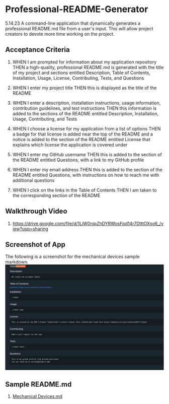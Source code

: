 # Professional-README-Generator
5.14.23 A command-line application that dynamically generates a professional README.md file from a user's input. This will allow project creators to devote more time working on the project.

## Acceptance Criteria

1. WHEN I am prompted for information about my application repository THEN a high-quality, professional README.md is generated with the title of my project and sections entitled Description, Table of Contents, Installation, Usage, License, Contributing, Tests, and Questions

2. WHEN I enter my project title THEN this is displayed as the title of the README

3. WHEN I enter a description, installation instructions, usage information, contribution guidelines, and test instructions THEN this information is added to the sections of the README entitled Description, Installation, Usage, Contributing, and Tests

4. WHEN I choose a license for my application from a list of options THEN a badge for that license is added near the top of the README and a notice is added to the section of the README entitled License that explains which license the application is covered under

5. WHEN I enter my GitHub username THEN this is added to the section of the README entitled Questions, with a link to my GitHub profile

6. WHEN I enter my email address THEN this is added to the section of the README entitled Questions, with instructions on how to reach me with additional questions

7. WHEN I click on the links in the Table of Contents THEN I am taken to the corresponding section of the README

## Walkthrough Video 
1. https://drive.google.com/file/d/1LjW0njpZhDYRWosFpd14r7DlttOXso6_/view?usp=sharing

## Screenshot of App
The following is a screenshot for the mechanical devices sample markdown.
<img src="img/sampleMD.png">

## Sample README.md
1. [Mechanical Devices.md](./Mechanical%20Devices.md)

